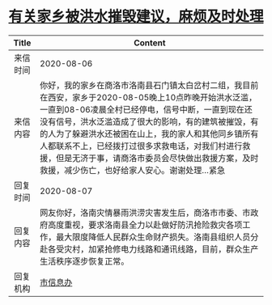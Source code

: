 # <a href="http://www.shangluo.gov.cn/zmhd/ldxxxx.jsp?urltype=leadermail.LeaderMailContentUrl&wbtreeid=1112&leadermailid=6279">有关家乡被洪水摧毁建议，麻烦及时处理</a>
| Title |                                                                                                         Content                                                                                                          |
|:-----:|--------------------------------------------------------------------------------------------------------------------------------------------------------------------------------------------------------------------------|
| 来信时间  | 2020-08-06                                                                                                                                                                                                               |
| 来信内容  | 你好，我的家乡在商洛市洛南县石门镇太白岔村二组，我目前在西安，家乡于2020-08-05晚上10点昨晚开始洪水泛滥，一直到08-06凌晨全村已经停电，信号中断，一直到现在还没有信号，洪水泛滥造成了很大的影响，有的建筑被摧毁，有的人为了躲避洪水还被困在山上，我的家人和其他同乡镇所有人都联系不上，已经拨打过很多求救电话，对我们村进行救援，但是无济于事，请商洛市委员会尽快做出救援方案，及时救援，减少伤亡，也好给家人安心。谢谢处理…紧急 |
| 回复时间  | 2020-08-07                                                                                                                                                                                                               |
| 回复内容  | 网友你好，洛南灾情暴雨洪涝灾害发生后，商洛市市委、市政府高度重视，要求洛南县全力以赴做好防汛抢险救灾各项工作，最大限度降低人民群众生命财产损失。洛南县组织人员分赴各受灾村，加紧抢修电力线路和通讯线路，目前，群众生产生活秩序逐步恢复正常。                                                                                                   |
| 回复机构  | <a href="../../categories/agencies/市信息办.md">市信息办</a>                                                                                                                                                                     |
